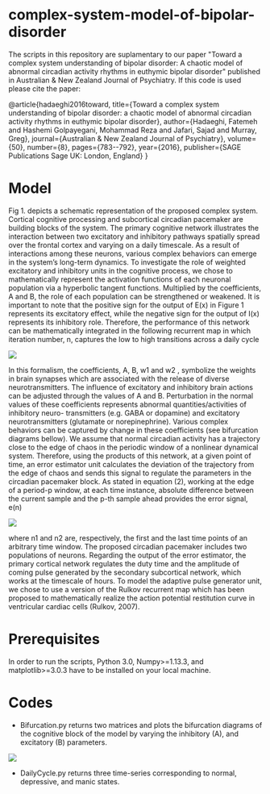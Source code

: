 # complex-system-model-of-bipolar-disorder

The scripts in this repository are suplamentary to our paper "Toward a complex system
understanding of bipolar disorder: A chaotic model of abnormal circadian activity rhythms in euthymic bipolar disorder" published in Australian & New Zealand Journal of Psychiatry. If this code is used please cite the paper:

@article{hadaeghi2016toward,
  title={Toward a complex system understanding of bipolar disorder: a chaotic model of abnormal circadian activity rhythms in euthymic bipolar disorder},
  author={Hadaeghi, Fatemeh and Hashemi Golpayegani, Mohammad Reza and Jafari, Sajad and Murray, Greg},
  journal={Australian \& New Zealand Journal of Psychiatry},
  volume={50},
  number={8},
  pages={783--792},
  year={2016},
  publisher={SAGE Publications Sage UK: London, England}
}

# Model 
Fig 1. depicts a schematic representation of the proposed complex system. Cortical cognitive processing and subcortical circadian pacemaker are building blocks of the system. The primary cognitive network illustrates the interaction between two excitatory and inhibitory pathways
spatially spread over the frontal cortex and varying on a daily timescale. As a result of interactions among these neurons, various complex behaviors can emerge in the system’s long-term dynamics. To investigate the role of weighted excitatory and inhibitory units in the cognitive
process, we chose to mathematically represent the activation functions of each neuronal population via a hyperbolic tangent functions. Multiplied by the coefficients, A and B, the role of each population can be strengthened or weakened. It is important to note that the positive sign for
the output of E(x) in Figure 1 represents its excitatory effect, while the negative sign for the output of I(x) represents its inhibitory role. Therefore, the performance of this network can be mathematically integrated in the following recurrent map in which iteration number, n, captures the
low to high transitions across a daily cycle

![](https://github.com/m00rcheh/complex-system-model-of-bipolar-disorder/blob/main/Eq1.png)

In this formalism, the coefficients, A, B, w1 and w2 , symbolize the weights in brain synapses which are associated with the release of diverse neurotransmitters. The influence of excitatory and inhibitory brain actions can be adjusted through the values of A and B. Perturbation in the normal values of these coefficients represents abnormal quantities/activities of inhibitory neuro-
transmitters (e.g. GABA or dopamine) and excitatory neurotransmitters (glutamate or norepinephrine). Various complex behaviors can be captured by change in these coefficients (see bifurcation diagrams bellow). We assume that normal circadian activity has a trajectory close to the edge of chaos in the
periodic window of a nonlinear dynamical system. Therefore, using the products of this network, at a given point of time, an error estimator unit calculates the deviation of the trajectory from the edge of chaos and sends this signal to regulate the parameters in the circadian pacemaker block. As stated in equation (2), working at the edge of a period-p window, at each time instance, absolute difference between the current sample and the p-th sample ahead provides the error signal, e(n)

![](https://github.com/m00rcheh/complex-system-model-of-bipolar-disorder/blob/main/Eq2.png)

where n1 and n2 are, respectively, the first and the last time points of an arbitrary time window.
The proposed circadian pacemaker includes two populations of neurons. Regarding the output of the error estimator, the primary cortical network regulates the duty time and the amplitude of coming pulse generated by the secondary subcortical network, which works at the timescale of hours. To model the adaptive pulse generator unit, we chose to use a version of the Rulkov recurrent map which has been proposed to mathematically realize the action potential restitution curve in ventricular cardiac cells (Rulkov, 2007).

# Prerequisites
In order to run the scripts, Python 3.0, Numpy>=1.13.3, and matplotlib>=3.0.3 have to be installed on your local machine. 

# Codes
- Bifurcation.py returns two matrices and plots the bifurcation diagrams of the cognitive block of the model by varying the inhibitory (A), and excitatory (B) parameters. 

![](https://github.com/m00rcheh/complex-system-model-of-bipolar-disorder/blob/main/BifurcationDiagram.png)

- DailyCycle.py returns three time-series corresponding to normal, depressive, and manic states. 

